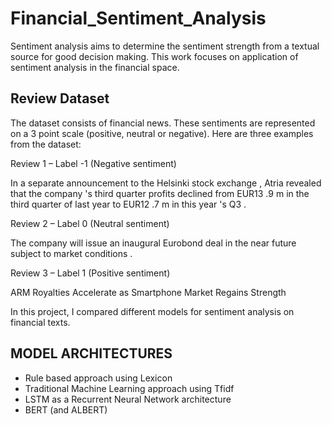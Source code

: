 # Financial_Sentiment_Analysis
Sentiment analysis aims to determine the sentiment strength from a textual source for good decision making. This work focuses on application of sentiment analysis in the financial space.

## Review Dataset
The dataset consists of financial news. These sentiments are represented on a 3 point scale (positive, neutral or negative). Here are three examples from the dataset:

Review 1 – Label -1 (Negative sentiment)

In a separate announcement to the Helsinki stock exchange , Atria revealed that the company 's third quarter profits declined from EUR13 .9 m in the third quarter of last year to EUR12 .7 m in this year 's Q3 .

Review 2 – Label 0 (Neutral sentiment)

The company will issue an inaugural Eurobond deal in the near future subject to market conditions .

Review 3 – Label 1 (Positive sentiment)

ARM Royalties Accelerate as Smartphone Market Regains Strength

In this project, I compared different models for sentiment analysis on financial texts.
## MODEL ARCHITECTURES
- Rule based approach using Lexicon
- Traditional Machine Learning approach using Tfidf
- LSTM as a Recurrent Neural Network architecture
- BERT (and ALBERT)
